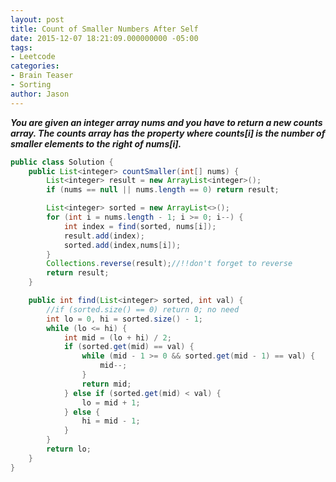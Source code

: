 ```yaml
---
layout: post
title: Count of Smaller Numbers After Self
date: 2015-12-07 18:21:09.000000000 -05:00
tags:
- Leetcode
categories:
- Brain Teaser
- Sorting
author: Jason
---
```

<p><strong><em>You are given an integer array nums and you have to return a new counts array. The counts array has the property where counts[i] is the number of smaller elements to the right of nums[i].</em></strong></p>


``` java
public class Solution {
    public List<integer> countSmaller(int[] nums) {
        List<integer> result = new ArrayList<integer>();
        if (nums == null || nums.length == 0) return result;

        List<integer> sorted = new ArrayList<>();
        for (int i = nums.length - 1; i >= 0; i--) {
            int index = find(sorted, nums[i]);
            result.add(index);
            sorted.add(index,nums[i]);
        }
        Collections.reverse(result);//!!don't forget to reverse
        return result;
    }

    public int find(List<integer> sorted, int val) {
        //if (sorted.size() == 0) return 0; no need
        int lo = 0, hi = sorted.size() - 1;
        while (lo <= hi) {
            int mid = (lo + hi) / 2;
            if (sorted.get(mid) == val) {
                while (mid - 1 >= 0 && sorted.get(mid - 1) == val) {
                    mid--;
                }
                return mid;
            } else if (sorted.get(mid) < val) {
                lo = mid + 1;
            } else {
                hi = mid - 1;
            }
        }
        return lo;
    }
}
```
